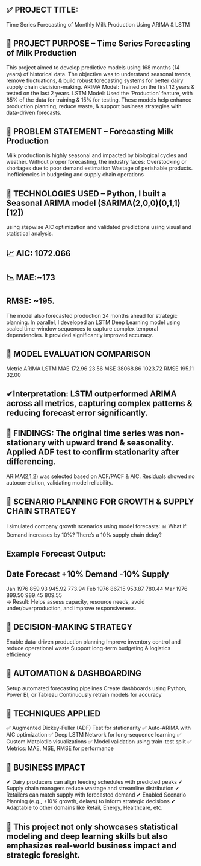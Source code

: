 ## ✅ PROJECT TITLE:
 Time Series Forecasting of Monthly Milk Production Using ARIMA & LSTM
## 🔹 PROJECT PURPOSE – Time Series Forecasting of Milk Production
 This project aimed to develop predictive models using 168 months (14 years) of historical data.
 The objective was to understand seasonal trends, remove fluctuations, & build robust forecasting systems for better dairy supply chain decision-making. 
ARIMA Model: Trained on the first 12 years & tested on the last 2 years.
LSTM Model: Used the ‘Production’ feature, with 85% of the data for training & 15% for testing. 
These models help enhance production planning, reduce waste, & support business strategies with data-driven forecasts.
## 🔹 PROBLEM STATEMENT – Forecasting Milk Production
 Milk production is highly seasonal and impacted by biological cycles and weather. Without proper forecasting, the industry faces:
Overstocking or shortages due to poor demand estimation
Wastage of perishable products. Inefficiencies in budgeting and supply chain operations
## 🔹 TECHNOLOGIES USED – Python, I built a Seasonal ARIMA model (SARIMA(2,0,0)(0,1,1)[12]) 
using stepwise AIC optimization and validated predictions using visual and statistical analysis.
## 📈 AIC: 1072.066
## 📉 MAE:~173 
## RMSE: ~195. 
The model also forecasted production 24 months ahead for strategic planning.
In parallel, I developed an LSTM Deep Learning model using scaled time-window sequences to capture complex temporal dependencies. 
It provided significantly improved accuracy.
## 🔹 MODEL EVALUATION COMPARISON
Metric ARIMA LSTM 
MAE 172.96 23.56 
MSE 38068.86 1023.72 
RMSE 195.11 32.00 
## ✔Interpretation: LSTM outperformed ARIMA across all metrics, capturing complex patterns & reducing forecast error significantly.
## 🔹 FINDINGS: The original time series was non-stationary with upward trend & seasonality. Applied ADF test to confirm stationarity after differencing.
ARIMA(2,1,2) was selected based on ACF/PACF & AIC.
Residuals showed no autocorrelation, validating model reliability.
## 🔹 SCENARIO PLANNING FOR GROWTH & SUPPLY CHAIN STRATEGY
 I simulated company growth scenarios using model forecasts:
📊 What if: Demand increases by 10%? There’s a 10% supply chain delay?
## Example Forecast Output:
## Date        Forecast          +10% Demand           -10% Supply 
Jan 1976       859.93             945.92                773.94 
Feb 1976       867.15             953.87                780.44
Mar 1976       899.50             989.45                809.55  
→ Result: Helps assess capacity, resource needs, avoid under/overproduction, and improve responsiveness.
## 🔹 DECISION-MAKING STRATEGY
Enable data-driven production planning
Improve inventory control and reduce operational waste
Support long-term budgeting & logistics efficiency
## 🔹 AUTOMATION & DASHBOARDING
Setup automated forecasting pipelines
Create dashboards using Python, Power BI, or Tableau
Continuously retrain models for accuracy
## 🔹 TECHNIQUES APPLIED
✅ Augmented Dickey-Fuller (ADF) Test for stationarity
✅ Auto-ARIMA with AIC optimization
✅ Deep LSTM Network for long-sequence learning
✅ Custom Matplotlib visualizations
✅ Model validation using train-test split
✅ Metrics: MAE, MSE, RMSE for performance
## 🔹 BUSINESS IMPACT
✔ Dairy producers can align feeding schedules with predicted peaks
✔ Supply chain managers reduce wastage and streamline distribution
✔ Retailers can match supply with forecasted demand
✔ Enabled Scenario Planning (e.g., +10% growth, delays) to inform strategic decisions
✔ Adaptable to other domains like Retail, Energy, Healthcare, etc.
## 📌 This project not only showcases statistical modeling and deep learning skills but also emphasizes real-world business impact and strategic foresight.

